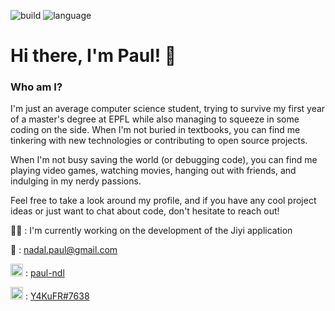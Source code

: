 ![build](https://img.shields.io/badge/build-passing-green)
![language](https://img.shields.io/badge/language-english-orange)

# Hi there, I'm Paul! 👋

### Who am I?

I'm just an average computer science student, trying to survive my first year of a master's degree at EPFL while also managing to squeeze in some coding on the side. When I'm not buried in textbooks, you can find me tinkering with new technologies or contributing to open source projects.

When I'm not busy saving the world (or debugging code), you can find me playing video games, watching movies, hanging out with friends, and indulging in my nerdy passions.

Feel free to take a look around my profile, and if you have any cool project ideas or just want to chat about code, don't hesitate to reach out!

👨‍💻 : I'm currently working on the development of the Jiyi application

📧 : nadal.paul@gmail.com

<p align="left"> 
        <img src="https://raw.githubusercontent.com/rahuldkjain/github-profile-readme-generator/master/src/images/icons/Social/linked-in-alt.svg" alt="linkedin" height="20" width="20" /> : <a href='https://linkedin.com/in/paul-nadal' traget="_blank">paul-ndl</a>
</p>

<p align="left"> 
        <img src="https://c.clc2l.com/t/d/i/discord-4OXyS2.png" alt="linkedin" height="20" width="20" /> : <a href='https://discord.com/users/361234916178132993' traget="_blank">Y4KuFR#7638</a>
</p>
